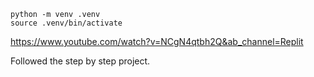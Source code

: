```shell script
python -m venv .venv
source .venv/bin/activate
```


https://www.youtube.com/watch?v=NCgN4qtbh2Q&ab_channel=Replit

Followed the step by step project.
